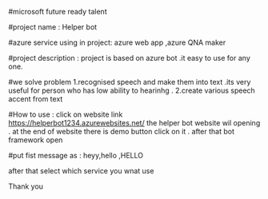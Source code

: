 #microsoft future ready talent

#project name : Helper bot 


#azure service using in project: azure web app ,azure QNA maker


#project description :
project is based on azure bot .it easy to use for any one.



#we solve problem 
1.recognised speech and make them into text .its very useful for person who has low ability to hearinhg .
2.create various speech accent from text


#How to use :
click on website link https://helperbot1234.azurewebsites.net/ the helper bot website wil opening .
at the end of website there is demo button click on it . after that bot framework open


#put fist message as : heyy,hello ,HELLO

after that select which service you wnat use


Thank you



